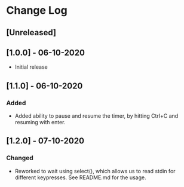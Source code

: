 # Change Log

## [Unreleased]

## [1.0.0] - 06-10-2020

- Initial release

## [1.1.0] - 06-10-2020

### Added

 - Added ability to pause and resume the timer, by hitting Ctrl+C and resuming
   with enter.

## [1.2.0] - 07-10-2020

### Changed

 - Reworked to wait using select(), which allows us to read stdin for different
   keypresses. See README.md for the usage.
